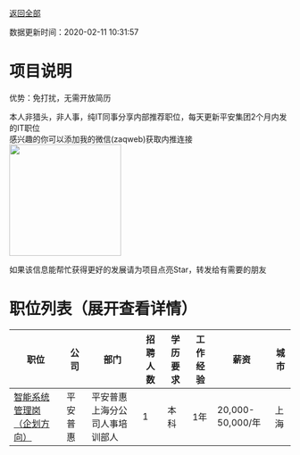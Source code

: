 [返回全部](https://github.com/zaqweb/PA-IT-JOBS/)

数据更新时间：2020-02-11 10:31:57
# 项目说明

优势：免打扰，无需开放简历

本人非猎头，非人事，纯IT同事分享内部推荐职位，每天更新平安集团2个月内发的IT职位  
感兴趣的你可以添加我的微信(zaqweb)获取内推连接  
<img src="https://github.com/zaqweb/PA-IT-JOBS/blob/master/WechatICode.jpeg"  height="200" width="200">

如果该信息能帮忙获得更好的发展请为项目点亮Star，转发给有需要的朋友
# 职位列表（展开查看详情）

|职位|公司|部门|招聘人数|学历要求|工作经验|薪资|城市|
|---|---|---|---|---|---|---|---|
|[智能系统管理岗（企划方向）](../detail/83FC51BF0CB04A11BF678C422C941B61.md)|平安普惠|平安普惠上海分公司人事培训部人|1|本科|1年|20,000-50,000/年|上海|




